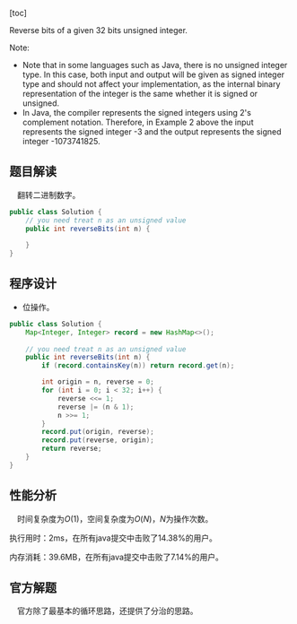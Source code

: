 [toc]

Reverse bits of a given 32 bits unsigned integer.



Note:

* Note that in some languages such as Java, there is no unsigned integer type. In this case, both input and output will be given as signed integer type and should not affect your implementation, as the internal binary representation of the integer is the same whether it is signed or unsigned.
* In Java, the compiler represents the signed integers using 2's complement notation. Therefore, in Example 2 above the input represents the signed integer -3 and the output represents the signed integer -1073741825.



## 题目解读

&emsp;翻转二进制数字。

```java
public class Solution {
    // you need treat n as an unsigned value
    public int reverseBits(int n) {
        
    }
}
```

## 程序设计

* 位操作。

```java
public class Solution {
    Map<Integer, Integer> record = new HashMap<>();
    
    // you need treat n as an unsigned value
    public int reverseBits(int n) {
        if (record.containsKey(n)) return record.get(n);

        int origin = n, reverse = 0;
        for (int i = 0; i < 32; i++) {
            reverse <<= 1;
            reverse |= (n & 1);
            n >>= 1;
        }
        record.put(origin, reverse);
        record.put(reverse, origin);
        return reverse;
    }
}
```

## 性能分析

&emsp;时间复杂度为$O(1)$，空间复杂度为$O(N)$，$N$为操作次数。

执行用时：2ms，在所有java提交中击败了14.38%的用户。

内存消耗：39.6MB，在所有java提交中击败了7.14%的用户。

## 官方解题

&emsp;官方除了最基本的循环思路，还提供了分治的思路。
